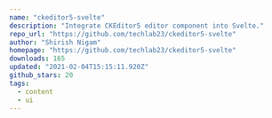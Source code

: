 ```yaml
---
name: "ckeditor5-svelte"
description: "Integrate CKEditor5 editor component into Svelte."
repo_url: "https://github.com/techlab23/ckeditor5-svelte"
author: "Shirish Nigam"
homepage: "https://github.com/techlab23/ckeditor5-svelte"
downloads: 165
updated: "2021-02-04T15:15:11.920Z"
github_stars: 20
tags: 
  - content
  - ui
---
```

